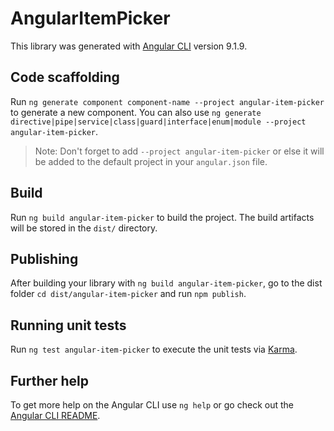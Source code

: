 # AngularItemPicker

This library was generated with [Angular CLI](https://github.com/angular/angular-cli) version 9.1.9.

## Code scaffolding

Run `ng generate component component-name --project angular-item-picker` to generate a new component. You can also use `ng generate directive|pipe|service|class|guard|interface|enum|module --project angular-item-picker`.
> Note: Don't forget to add `--project angular-item-picker` or else it will be added to the default project in your `angular.json` file. 

## Build

Run `ng build angular-item-picker` to build the project. The build artifacts will be stored in the `dist/` directory.

## Publishing

After building your library with `ng build angular-item-picker`, go to the dist folder `cd dist/angular-item-picker` and run `npm publish`.

## Running unit tests

Run `ng test angular-item-picker` to execute the unit tests via [Karma](https://karma-runner.github.io).

## Further help

To get more help on the Angular CLI use `ng help` or go check out the [Angular CLI README](https://github.com/angular/angular-cli/blob/master/README.md).
